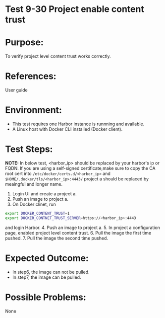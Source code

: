 Test 9-30 Project enable content trust
=======

# Purpose:

To verify project level content trust works correctly.

# References:
User guide

# Environment:

* This test requires one Harbor instance is runnning and available.
* A Linux host with Docker CLI installed (Docker client).

# Test Steps:
**NOTE:**
In below test, <harbor_ip> should be replaced by your harbor's ip or FQDN. If you are using a self-signed certificate,make sure to copy the CA root cert into ```/etc/docker/certs.d/<harbor_ip>``` and ```$HOME/.docker/tls/<harbor_ip>:4443/```
project a should be replaced by meaingful and longer name.

1. Login UI and create a project a.
2. Push an image to project a.
3. On Docker clinet, run
```sh
export DOCKER_CONTENT_TRUST=1
export DOCKER_CONTNET_TRUST_SERVER=https://<harbor_ip>:4443
```
and login Harbor.
4. Push an image to project a.
5. In project a configuration page, enabled project level content trust.
6. Pull the image the first time pushed.
7. Pull the image the second time pushed.

# Expected Outcome:

* In step6, the image can not be pulled.
* In step7, the image can be pulled.

# Possible Problems:
None

